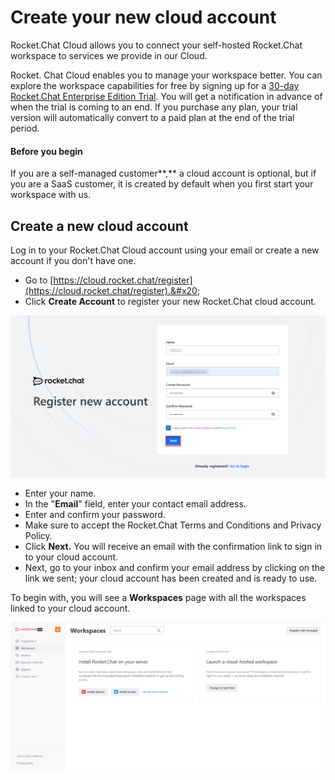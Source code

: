 # Create your new cloud account

Rocket.Chat Cloud allows you to connect your self-hosted Rocket.Chat workspace to services we provide in our Cloud.

Rocket. Chat Cloud enables you to manage your workspace better. You can explore the workspace capabilities for free by signing up for a [30-day Rocket.Chat Enterprise Edition Trial](../../guides/enterprise-edition-trial/). You will get a notification in advance of when the trial is coming to an end. If you purchase any plan, your trial version will automatically convert to a paid plan at the end of the trial period.

#### Before you begin

If you are a self-managed customer**,** a cloud account is optional, but if you are a SaaS customer, it is created by default when you first start your workspace with us.

## Create a new cloud account

Log in to your Rocket.Chat Cloud account using your email or create a new account if you don't have one.&#x20;

* Go to [https://cloud.rocket.chat/register](https://cloud.rocket.chat/register).&#x20;
* Click **Create Account** to register your new Rocket.Chat cloud account.

![Cloud Account Registration](<../../.gitbook/assets/Cloud Account Registration.png>)

* Enter your name.&#x20;
* In the "**Email**" field, enter your contact email address.&#x20;
* Enter and confirm your password.
* Make sure to accept the Rocket.Chat Terms and Conditions and Privacy Policy.
* Click **Next.** You will receive an email with the confirmation link to sign in to your cloud account.
* Next, go to your inbox and confirm your email address by clicking on the link we sent; your cloud account has been created and is ready to use.&#x20;

To begin with, you will see a **Workspaces** page with all the workspaces linked to your cloud account.

![Workspaces](../../.gitbook/assets/WorkspacePage.png)
